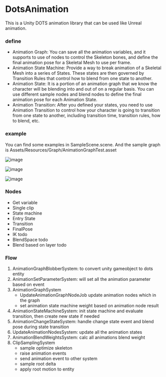 # DotsAnimation

This is a Unity DOTS animation library that can be used like Unreal animation.

### define

- Animation Graph: You can save all the animation variables, and it supports to use of nodes to control the Skeleton bones, and define the final animation pose for a Skeletal Mesh to use per frame.
- Animation State Machine: Provide a way to break animation of a Skeletal Mesh into a series of States. These states are then governed by Transition Rules that control how to blend from one state to another.
- Animation State: It is a portion of an animation graph that we know the character will be blending into and out of on a regular basis. You can use different sample nodes and blend nodes to define the final animation pose for each Animation State.
- Animation Transition: After you defined your states, you need to use Animation Transition to control how your character is going to transition from one state to another, including transition time, transition rules, how to blend, etc.

### example

You can find some examples in SampleScene.scene. And the sample graph is Assets/Resources/Graph/AnimationGraphTest.asset

![image](https://user-images.githubusercontent.com/32125402/210300911-879d1365-a582-49a6-8896-d9a734885b19.png)

![image](https://user-images.githubusercontent.com/32125402/210302540-8c05c8ca-3e4c-4da9-a066-5b67ce1471c1.png)

![image](https://user-images.githubusercontent.com/32125402/210302563-760c779a-9b8c-4199-bd4c-e24e56b09a84.png)

### Nodes

- Get variable
- Single clip
- State machine
- Entry State
- Transition
- FinalPose
- IK todo
- BlendSpace todo
- Blend based on layer todo

### Flow
1. AnimationGraphBlobberSystem: to convert unity gameobject to dots entity
2. AnimationSetParameterSystem: will set all the animation parameter based on event
3. AnimationGraphSystem
    - UpdateAnimationGraphNodeJob update animation nodes which in the graph
    - set animation state machine weight based on animation node result
5. AnimationStateMachineSystem: init state machine and evaluate transition, then create new state if needed
6. AnimationChangeStateSystem: handle change state event and blend pose during state transition
7. UpdateAnimationNodesSystem: update all the animation states
8. AnimationBlendWeightsSystem: calc all animations blend weight
9. ClipSamplingSystem
    - sample optimize skeleton
    - raise animation events
    - send animation event to other system
    - sample root delta
    - apply root motion to entity
